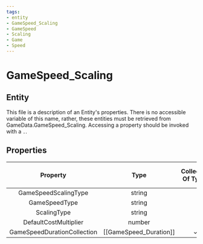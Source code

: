```yaml
---
tags:
- entity
- GameSpeed_Scaling
- GameSpeed
- Scaling
- Game
- Speed
---
```

# GameSpeed_Scaling
## Entity
This file is a description of an Entity's properties. There is no accessible variable of this name, rather, these entities must be retrieved from GameData.GameSpeed_Scaling. Accessing a property should be invoked with a `.`.
## Properties
|	Property	|	Type	|	Collection Of Type?	|	May Be Nil?	|	Default	|	References	|	Key	|	Notes	|
|	:-:	|	:-:	|	:-:	|	:-:	|	:-:	|	:-:	|	:-:	|	-:	|
|	GameSpeedScalingType	|	string	|		|		|		|		|	✓	|	|
|	GameSpeedType	|	string	|		|		|		|	[[GameSpeed]].GameSpeedType	|		|	|
|	ScalingType	|	string	|		|		|		|		|		|	|
|	DefaultCostMultiplier	|	number	|		|		|	100	|		|		|	|
|	GameSpeedDurationCollection	|	[[GameSpeed_Duration]]	|	✓	|	✓	|		|		|		|	|
